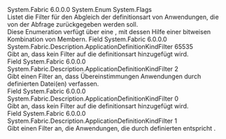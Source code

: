 <Type Name="ApplicationDefinitionKindFilter" FullName="System.Fabric.Description.ApplicationDefinitionKindFilter">
  <TypeSignature Language="C#" Value="public enum ApplicationDefinitionKindFilter" />
  <TypeSignature Language="ILAsm" Value=".class public auto ansi sealed ApplicationDefinitionKindFilter extends System.Enum" />
  <TypeSignature Language="DocId" Value="T:System.Fabric.Description.ApplicationDefinitionKindFilter" />
  <TypeSignature Language="VB.NET" Value="Public Enum ApplicationDefinitionKindFilter" />
  <TypeSignature Language="F#" Value="type ApplicationDefinitionKindFilter = " />
  <AssemblyInfo>
    <AssemblyName>System.Fabric</AssemblyName>
    <AssemblyVersion>6.0.0.0</AssemblyVersion>
  </AssemblyInfo>
  <Base>
    <BaseTypeName>System.Enum</BaseTypeName>
  </Base>
  <Attributes>
    <Attribute>
      <AttributeName>System.Flags</AttributeName>
    </Attribute>
  </Attributes>
  <Docs>
    <summary>
      <para>Listet die Filter für den Abgleich der definitionsart von Anwendungen, die von der Abfrage zurückgegeben werden soll.</para>
    </summary>
    <remarks>Diese Enumeration verfügt über eine <see cref="T:System.FlagsAttribute" /> , mit dessen Hilfe einer bitweisen Kombination von Membern.</remarks>
  </Docs>
  <Members>
    <Member MemberName="All">
      <MemberSignature Language="C#" Value="All" />
      <MemberSignature Language="ILAsm" Value=".field public static literal valuetype System.Fabric.Description.ApplicationDefinitionKindFilter All = int32(65535)" />
      <MemberSignature Language="DocId" Value="F:System.Fabric.Description.ApplicationDefinitionKindFilter.All" />
      <MemberSignature Language="VB.NET" Value="All" />
      <MemberSignature Language="F#" Value="All = 65535" Usage="System.Fabric.Description.ApplicationDefinitionKindFilter.All" />
      <MemberType>Field</MemberType>
      <AssemblyInfo>
        <AssemblyName>System.Fabric</AssemblyName>
        <AssemblyVersion>6.0.0.0</AssemblyVersion>
      </AssemblyInfo>
      <ReturnValue>
        <ReturnType>System.Fabric.Description.ApplicationDefinitionKindFilter</ReturnType>
      </ReturnValue>
      <MemberValue>65535</MemberValue>
      <Docs>
        <summary>
          <para>Gibt an, dass kein Filter auf die definitionsart hinzugefügt wird.</para>
        </summary>
      </Docs>
    </Member>
    <Member MemberName="Compose">
      <MemberSignature Language="C#" Value="Compose" />
      <MemberSignature Language="ILAsm" Value=".field public static literal valuetype System.Fabric.Description.ApplicationDefinitionKindFilter Compose = int32(2)" />
      <MemberSignature Language="DocId" Value="F:System.Fabric.Description.ApplicationDefinitionKindFilter.Compose" />
      <MemberSignature Language="VB.NET" Value="Compose" />
      <MemberSignature Language="F#" Value="Compose = 2" Usage="System.Fabric.Description.ApplicationDefinitionKindFilter.Compose" />
      <MemberType>Field</MemberType>
      <AssemblyInfo>
        <AssemblyName>System.Fabric</AssemblyName>
        <AssemblyVersion>6.0.0.0</AssemblyVersion>
      </AssemblyInfo>
      <ReturnValue>
        <ReturnType>System.Fabric.Description.ApplicationDefinitionKindFilter</ReturnType>
      </ReturnValue>
      <MemberValue>2</MemberValue>
      <Docs>
        <summary>
          <para>Gibt einen Filter an, dass Übereinstimmungen Anwendungen durch definierten Datei(en) verfassen.</para>
        </summary>
      </Docs>
    </Member>
    <Member MemberName="Default">
      <MemberSignature Language="C#" Value="Default" />
      <MemberSignature Language="ILAsm" Value=".field public static literal valuetype System.Fabric.Description.ApplicationDefinitionKindFilter Default = int32(0)" />
      <MemberSignature Language="DocId" Value="F:System.Fabric.Description.ApplicationDefinitionKindFilter.Default" />
      <MemberSignature Language="VB.NET" Value="Default" />
      <MemberSignature Language="F#" Value="Default = 0" Usage="System.Fabric.Description.ApplicationDefinitionKindFilter.Default" />
      <MemberType>Field</MemberType>
      <AssemblyInfo>
        <AssemblyName>System.Fabric</AssemblyName>
        <AssemblyVersion>6.0.0.0</AssemblyVersion>
      </AssemblyInfo>
      <ReturnValue>
        <ReturnType>System.Fabric.Description.ApplicationDefinitionKindFilter</ReturnType>
      </ReturnValue>
      <MemberValue>0</MemberValue>
      <Docs>
        <summary>
          <para>Gibt an, dass kein Filter auf die definitionsart hinzugefügt wird.</para>
        </summary>
      </Docs>
    </Member>
    <Member MemberName="ServiceFabricApplicationDescription">
      <MemberSignature Language="C#" Value="ServiceFabricApplicationDescription" />
      <MemberSignature Language="ILAsm" Value=".field public static literal valuetype System.Fabric.Description.ApplicationDefinitionKindFilter ServiceFabricApplicationDescription = int32(1)" />
      <MemberSignature Language="DocId" Value="F:System.Fabric.Description.ApplicationDefinitionKindFilter.ServiceFabricApplicationDescription" />
      <MemberSignature Language="VB.NET" Value="ServiceFabricApplicationDescription" />
      <MemberSignature Language="F#" Value="ServiceFabricApplicationDescription = 1" Usage="System.Fabric.Description.ApplicationDefinitionKindFilter.ServiceFabricApplicationDescription" />
      <MemberType>Field</MemberType>
      <AssemblyInfo>
        <AssemblyName>System.Fabric</AssemblyName>
        <AssemblyVersion>6.0.0.0</AssemblyVersion>
      </AssemblyInfo>
      <ReturnValue>
        <ReturnType>System.Fabric.Description.ApplicationDefinitionKindFilter</ReturnType>
      </ReturnValue>
      <MemberValue>1</MemberValue>
      <Docs>
        <summary>
          <para>Gibt einen Filter an, die Anwendungen, die durch definierten entspricht <see cref="T:System.Fabric.Description.ApplicationDescription" />.</para>
        </summary>
      </Docs>
    </Member>
  </Members>
</Type>